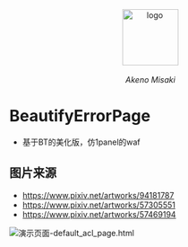 <div align="center">
  <img height="100px" alt="logo" src="https://img-bohe.lolicon.team/i/static/WAF-IMG/favicon.png"/>
  <p><em>Akeno Misaki</em></p>
</div>


# BeautifyErrorPage

- 基于BT的美化版，仿1panel的waf

## 图片来源

- https://www.pixiv.net/artworks/94181787
- https://www.pixiv.net/artworks/57305551
- https://www.pixiv.net/artworks/57469194

![演示页面-default_acl_page.html](https://img-bohe.lolicon.team/i/static/WAF-IMG/test.jpg)
